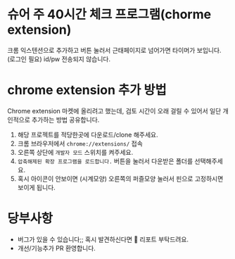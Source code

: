# 슈어 주 40시간 체크 프로그램(chorme extension)

크롬 익스텐션으로 추가하고 버튼 눌러서 근태페이지로 넘어가면 타이머가 보입니다.(로그인 필요)
id/pw 전송되지 않습니다.

# chrome extension 추가 방법

Chrome extension 마켓에 올리려고 했는데, 검토 시간이 오래 걸릴 수 있어서 일단 개인적으로 추가하는 방법 공유합니다.

1. 해당 프로젝트를 적당한곳에 다운로드/clone 해주세요.
2. 크롬 브라우저에서 `chrome://extensions/` 접속
3. 오른쪽 상단에 `개발자 모드` 스위치를 켜주세요.
4. `압축해제된 확장 프로그램을 로드합니다.` 버튼을 눌러서 다운받은 폴더를 선택해주세요.
5. 혹시 아이콘이 안보이면 (시계모양) 오른쪽의 퍼즐모양 눌러서 핀으로 고정하시면 보이게 됩니다.

# 당부사항
- 버그가 있을 수 있습니다;; 혹시 발견하신다면 🥹 리포트 부탁드려요.
- 개선/기능추가 PR 환영합니다.
